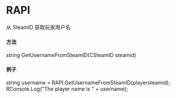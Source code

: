 # RAPI
从 SteamID 获取玩家用户名
<!-- tabs:start -->

#### **方法**

   string GetUsernameFromSteamID(CSteamID steamid)



#### **例子**

   string username = RAPI.GetUsernameFromSteamID(playersteamid);
   RConsole.Log("The player name is " + username);


<!-- tabs:end -->
